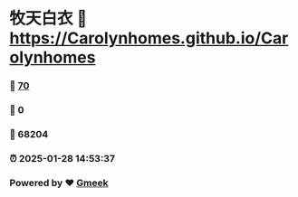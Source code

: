 # 牧天白衣 :link: https://Carolynhomes.github.io/Carolynhomes 
### :page_facing_up: [70](https://Carolynhomes.github.io/Carolynhomes/tag.html) 
### :speech_balloon: 0 
### :hibiscus: 68204 
### :alarm_clock: 2025-01-28 14:53:37 
### Powered by :heart: [Gmeek](https://github.com/Meekdai/Gmeek)
